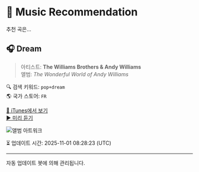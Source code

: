 
# 🎵 Music Recommendation

추천 곡은...

## 🎧 Dream  
> 아티스트: **The Williams Brothers & Andy Williams**  
> 앨범: _The Wonderful World of Andy Williams_  

🔍 검색 키워드: `pop+dream`  
🌎 국가 스토어: `FR`

[🔗 iTunes에서 보기](https://music.apple.com/fr/album/dream/775432932?i=775432937&uo=4)  
[▶️ 미리 듣기](https://audio-ssl.itunes.apple.com/itunes-assets/AudioPreview126/v4/33/5c/f2/335cf255-ad4c-8bfa-5207-9ada10f92f9b/mzaf_400333007546517473.plus.aac.p.m4a)

![앨범 아트워크](https://is1-ssl.mzstatic.com/image/thumb/Music4/v4/c2/56/62/c25662e1-b883-60f0-9ad4-338114ba9ea0/886444353458.jpg/100x100bb.jpg)

⏳ 업데이트 시간: 2025-11-01 08:28:23 (UTC)

---
자동 업데이트 봇에 의해 관리됩니다.
